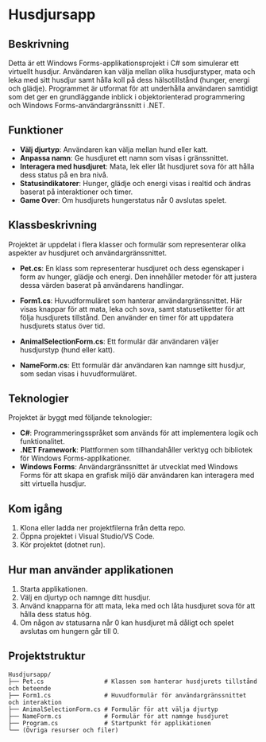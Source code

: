 # Husdjursapp

## Beskrivning
Detta är ett Windows Forms-applikationsprojekt i C# som simulerar ett virtuellt husdjur. Användaren kan välja mellan olika husdjurstyper, mata och leka med sitt husdjur samt hålla koll på dess hälsotillstånd (hunger, energi och glädje). Programmet är utformat för att underhålla användaren samtidigt som det ger en grundläggande inblick i objektorienterad programmering och Windows Forms-användargränssnitt i .NET.

## Funktioner
- **Välj djurtyp**: Användaren kan välja mellan hund eller katt.
- **Anpassa namn**: Ge husdjuret ett namn som visas i gränssnittet.
- **Interagera med husdjuret**: Mata, lek eller låt husdjuret sova för att hålla dess status på en bra nivå.
- **Statusindikatorer**: Hunger, glädje och energi visas i realtid och ändras baserat på interaktioner och timer.
- **Game Over**: Om husdjurets hungerstatus når 0 avslutas spelet.

## Klassbeskrivning
Projektet är uppdelat i flera klasser och formulär som representerar olika aspekter av husdjuret och användargränssnittet.

- **Pet.cs**: En klass som representerar husdjuret och dess egenskaper i form av hunger, glädje och energi. Den innehåller metoder för att justera dessa värden baserat på användarens handlingar.
  
- **Form1.cs**: Huvudformuläret som hanterar användargränssnittet. Här visas knappar för att mata, leka och sova, samt statusetiketter för att följa husdjurets tillstånd. Den använder en timer för att uppdatera husdjurets status över tid.
  
- **AnimalSelectionForm.cs**: Ett formulär där användaren väljer husdjurstyp (hund eller katt).
  
- **NameForm.cs**: Ett formulär där användaren kan namnge sitt husdjur, som sedan visas i huvudformuläret.

## Teknologier
Projektet är byggt med följande teknologier:
- **C#**: Programmeringsspråket som används för att implementera logik och funktionalitet.
- **.NET Framework**: Plattformen som tillhandahåller verktyg och bibliotek för Windows Forms-applikationer.
- **Windows Forms**: Användargränssnittet är utvecklat med Windows Forms för att skapa en grafisk miljö där användaren kan interagera med sitt virtuella husdjur.

## Kom igång
1. Klona eller ladda ner projektfilerna från detta repo.
2. Öppna projektet i Visual Studio/VS Code.
3. Kör projektet (dotnet run).

## Hur man använder applikationen
1. Starta applikationen.
2. Välj en djurtyp och namnge ditt husdjur.
3. Använd knapparna för att mata, leka med och låta husdjuret sova för att hålla dess status hög.
4. Om någon av statusarna når 0 kan husdjuret må dåligt och spelet avslutas om hungern går till 0.

## Projektstruktur
```plaintext
Husdjursapp/
├── Pet.cs                 # Klassen som hanterar husdjurets tillstånd och beteende
├── Form1.cs               # Huvudformulär för användargränssnittet och interaktion
├── AnimalSelectionForm.cs # Formulär för att välja djurtyp
├── NameForm.cs            # Formulär för att namnge husdjuret
├── Program.cs             # Startpunkt för applikationen
└── (Övriga resurser och filer)